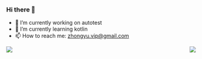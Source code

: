 ### Hi there 👋

<!--
**jongyu/jongyu** is a ✨ _special_ ✨ repository because its `README.md` (this file) appears on your GitHub profile.

Here are some ideas to get you started:

- 🔭 I’m currently working on ...
- 🌱 I’m currently learning ...
- 👯 I’m looking to collaborate on ...
- 🤔 I’m looking for help with ...
- 💬 Ask me about ...
- 📫 How to reach me: ...
- 😄 Pronouns: ...
- ⚡ Fun fact: ...
-->
- 🔭 I’m currently working on autotest
- 🌱 I’m currently learning kotlin
- 📫 How to reach me: zhongyu.vip@gmail.com

 <!--
[![Top Langs](https://github-readme-stats.vercel.app/api/top-langs/?username=jongyu&layout=compact&bg_color=30,e96443,904e95&title_color=fff&text_color=fff)](https://github.com/anuraghazra/github-readme-stats)
![Anurag's github stats](https://github-readme-stats.vercel.app/api?username=jongyu&count_private=true&bg_color=30,e96443,904e95&title_color=fff&text_color=fff)
-->
<a href="https://github.com/anuraghazra/github-readme-stats">
  <img align="left" src="https://github-readme-stats.vercel.app/api?username=jongyu&count_private=true&bg_color=30,e96443,904e95&title_color=fff&text_color=fff" />
</a>
<a href="https://github.com/anuraghazra/github-readme-stats">
  <img align="right" src="https://github-readme-stats.vercel.app/api/top-langs/?username=jongyu&layout=compact&langs_count=8&bg_color=30,e96443,904e95&title_color=fff&text_color=fff" />
</a>
